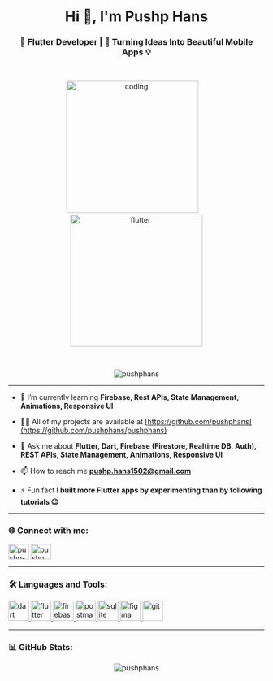 <h1 align="center">Hi 👋, I'm Pushp Hans</h1>
<h3 align="center">🚀 Flutter Developer | 📱 Turning Ideas Into Beautiful Mobile Apps 💡</h3>

<br>

<!-- Two GIFs Side by Side with Same Height -->
<p align="center">
  <img src="https://gifdb.com/images/high/animated-man-computer-coding-nae6mec378lsg1i3.gif" alt="coding" height="260"/>
  &nbsp;&nbsp;&nbsp;
  <img src="https://miro.medium.com/v2/resize:fit:1400/1*nWQ_U5NKEfNeGCTfh_2-Mw.gif" alt="flutter" height="260"/>
</p>

<br>

<p align="center"> 
  <img src="https://komarev.com/ghpvc/?username=pushphans&label=Profile%20views&color=0e75b6&style=flat" alt="pushphans" /> 
</p>

---

- 🌱 I’m currently learning **Firebase, Rest APIs, State Management, Animations, Responsive UI**

- 👨‍💻 All of my projects are available at [https://github.com/pushphans](https://github.com/pushphans/pushphans)

- 💬 Ask me about **Flutter, Dart, Firebase (Firestore, Realtime DB, Auth), REST APIs, State Management, Animations, Responsive UI**

- 📫 How to reach me **pushp.hans1502@gmail.com**

- ⚡ Fun fact **I built more Flutter apps by experimenting than by following tutorials 😉**

---

<h3 align="left">🌐 Connect with me:</h3>
<p align="left">
<a href="https://linkedin.com/in/pushp-hans-b53499218" target="blank"><img align="center" src="https://raw.githubusercontent.com/rahuldkjain/github-profile-readme-generator/master/src/images/icons/Social/linked-in-alt.svg" alt="pushp-hans" height="30" width="40" /></a>
<a href="https://www.instagram.com/pushp__hans" target="blank"><img align="center" src="https://raw.githubusercontent.com/rahuldkjain/github-profile-readme-generator/master/src/images/icons/Social/instagram.svg" alt="pushp__hans" height="30" width="40" /></a>
</p>

---

<h3 align="left">🛠️ Languages and Tools:</h3>
<p align="left"> 
<a href="https://dart.dev" target="_blank" rel="noreferrer"> <img src="https://www.vectorlogo.zone/logos/dartlang/dartlang-icon.svg" alt="dart" width="40" height="40"/> </a> 
<a href="https://flutter.dev" target="_blank" rel="noreferrer"> <img src="https://www.vectorlogo.zone/logos/flutterio/flutterio-icon.svg" alt="flutter" width="40" height="40"/> </a> 
<a href="https://firebase.google.com/" target="_blank" rel="noreferrer"> <img src="https://www.vectorlogo.zone/logos/firebase/firebase-icon.svg" alt="firebase" width="40" height="40"/> </a> 
<a href="https://postman.com" target="_blank" rel="noreferrer"> <img src="https://www.vectorlogo.zone/logos/getpostman/getpostman-icon.svg" alt="postman" width="40" height="40"/> </a> 
<a href="https://www.sqlite.org/" target="_blank" rel="noreferrer"> <img src="https://www.vectorlogo.zone/logos/sqlite/sqlite-icon.svg" alt="sqlite" width="40" height="40"/> </a> 
<a href="https://www.figma.com/" target="_blank" rel="noreferrer"> <img src="https://www.vectorlogo.zone/logos/figma/figma-icon.svg" alt="figma" width="40" height="40"/> </a> 
<a href="https://git-scm.com/" target="_blank" rel="noreferrer"> <img src="https://www.vectorlogo.zone/logos/git-scm/git-scm-icon.svg" alt="git" width="40" height="40"/> </a> 
</p>

---

<h3 align="left">📊 GitHub Stats:</h3>
<p align="center"><img src="https://github-readme-streak-stats.herokuapp.com/?user=pushphans&theme=tokyonight" alt="pushphans" /></p>
